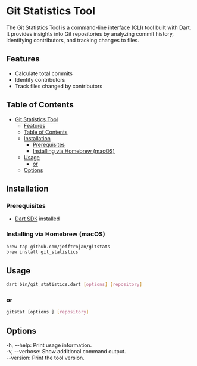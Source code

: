 # Git Statistics Tool

The Git Statistics Tool is a command-line interface (CLI) tool built with Dart. It provides insights into Git repositories by analyzing commit history, identifying contributors, and tracking changes to files.

## Features

- Calculate total commits
- Identify contributors
- Track files changed by contributors

## Table of Contents

- [Git Statistics Tool](#git-statistics-tool)
  - [Features](#features)
  - [Table of Contents](#table-of-contents)
  - [Installation](#installation)
    - [Prerequisites](#prerequisites)
    - [Installing via Homebrew (macOS)](#installing-via-homebrew-macos)
  - [Usage](#usage)
    - [or](#or)
  - [Options](#options)

## Installation

### Prerequisites

- [Dart SDK](https://dart.dev/get-dart) installed

### Installing via Homebrew (macOS)

```bash
brew tap github.com/jefftrojan/gitstats
brew install git_statistics
```
## Usage
```sh
dart bin/git_statistics.dart [options] [repository]
```
### or 
```bash
gitstat [options ] [repository]
```


## Options

 -h, --help: Print usage information. <br>
 -v, --verbose: Show additional command output. <br>
--version: Print the tool version. <br>